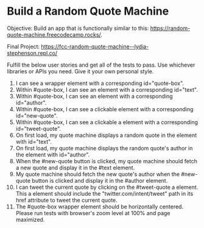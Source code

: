 # Build a Random Quote Machine

Objective: Build an app that is functionally similar to this: <https://random-quote-machine.freecodecamp.rocks/>.

Final Project: <https://fcc-random-quote-machine--lydia-stephenson.repl.co/>

Fulfill the below user stories and get all of the tests to pass. Use whichever libraries or APIs you need. Give it your own personal style.

1. I can see a wrapper element with a corresponding id="quote-box".
2. Within #quote-box, I can see an element with a corresponding id="text".
3. Within #quote-box, I can see an element with a corresponding id="author".
4. Within #quote-box, I can see a clickable element with a corresponding id="new-quote".
5. Within #quote-box, I can see a clickable a element with a corresponding id="tweet-quote".
6. On first load, my quote machine displays a random quote in the element with id="text".
7. On first load, my quote machine displays the random quote's author in the element with id="author".
8. When the #new-quote button is clicked, my quote machine should fetch a new quote and display it in the #text element.
9. My quote machine should fetch the new quote's author when the #new-quote button is clicked and display it in the #author element.
10. I can tweet the current quote by clicking on the #tweet-quote a element. This a element should include the "twitter.com/intent/tweet" path in its href attribute to tweet the current quote.
11. The #quote-box wrapper element should be horizontally centered. Please run tests with browser's zoom level at 100% and page maximized.